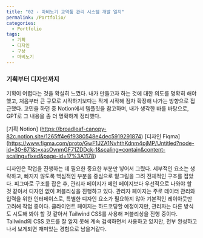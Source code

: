 ```yaml
---
title: "02 - 마비노기 교역품 관리 시스템 개발 일지"
permalink: /Portfolio/
categories:
  - Portfolio
tags:
  - 기획
  - 디자인
  - 구상
  - 마비노기
---
```



### 기획부터 디자인까지
기획이 어렵다는 것을 확실히 느꼈다. 
내가 만들고자 하는 것에 대한 의도를 명확히 해야 했고, 처음부터 큰 규모로 시작하기보다는 작게 시작해 점차 확장해 나가는 방향으로 접근했다. 
고민을 하던 중 Notion에서 템플릿을 참고하며, 내가 생각한 바를 바탕으로, GPT로 그 내용을 좀 더 명확하게 정리했다.

[기획 Notion] (https://broadleaf-canopy-82c.notion.site/1265ff4e6f9380548e4dec5919291874)
[디자인 Fiqma] (https://www.figma.com/proto/GwF1JZA1NvhthKdnm4pjMP/Untitled?node-id=30-671&t=xasOvnmGF71ZDDck-1&scaling=contain&content-scaling=fixed&page-id=17%3A1178)

디자인은 작업을 진행하는 데 필요한 중요한 부분만 넣어서 그렸다. 
세부적인 요소는 생략하고, 빠지지 않도록 핵심적인 부분을 중심으로 밑그림을 그려 전체적인 구조를 잡았다. 
피그마로 구조를 잡은 후, 관리자 페이지가 메인 페이지보다 우선적으로 나와야 할 것 같아서 디자인 없이 퍼블리싱을 진행하고 있다. 
관리자 페이지는 주로 데이터 관리와 입력을 위한 인터페이스로, 특별한 디자인 요소가 필요하지 않아 기본적인 레이아웃만 고려해 작업 중이다. 
클라이언트 페이지는 하드코딩할 예정이지만, 관리자는 다른 방식도 시도해 봐야 할 것 같아서 Tailwind CSS를 사용해 퍼블리싱을 진행 중이다. 
Tailwind의 CSS 코드를 잘 알지 못해 계속 검색하면서 사용하고 있지만, 전부 완성하고 나서 보게되면 재미있는 경험으로 남을거같다.